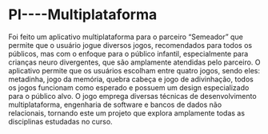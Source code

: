 # PI----Multiplataforma

Foi feito um aplicativo multiplataforma para o parceiro “Semeador” que permite que o usuário jogue diversos jogos, recomendados para todos os públicos, mas com o enfoque para o público infantil, especialmente para crianças neuro divergentes, que são amplamente atendidas pelo parceiro. O aplicativo permite que os usuários escolham entre quatro jogos, sendo eles: metadinha, jogo da memória, quebra cabeça e jogo de adivinhação, todos os jogos funcionam como esperado e possuem um design especializado para o público alvo. O jogo emprega diversas técnicas de desenvolvimento multiplataforma, engenharia de software e bancos de dados não relacionais, tornando este um projeto que explora amplamente todas as disciplinas estudadas no curso.
#

